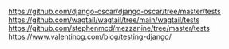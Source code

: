 https://github.com/django-oscar/django-oscar/tree/master/tests
https://github.com/wagtail/wagtail/tree/main/wagtail/tests
https://github.com/stephenmcd/mezzanine/tree/master/tests
https://www.valentinog.com/blog/testing-django/
